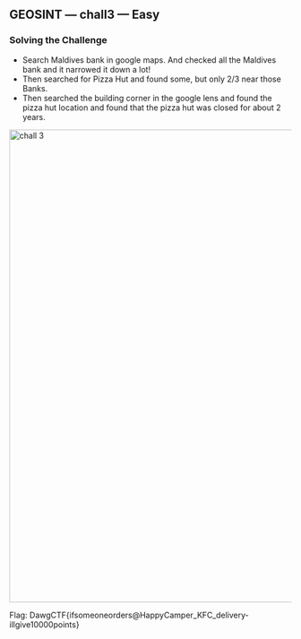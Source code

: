 


## GEOSINT — chall3 — Easy

### Solving the Challenge
- Search Maldives bank in google maps. And checked all the Maldives bank 
and it narrowed it down a lot!
- Then searched for Pizza Hut and found some, but only 2/3 near those 
Banks.
- Then searched the building corner in the google lens and found the pizza hut 
location and found that the pizza hut was closed for about 2 years.

<img width="844" alt="chall 3" src="https://github.com/user-attachments/assets/5251160e-58f9-4e33-9bd3-1c8d466bce36" />


Flag: 
DawgCTF{ifsomeoneorders@HappyCamper_KFC_delivery-illgive10000points}



